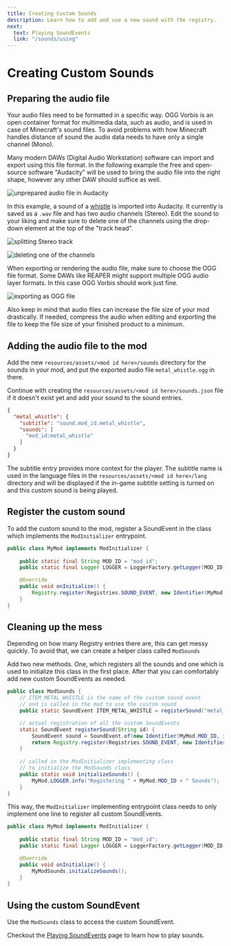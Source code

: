 ```yaml
---
title: Creating Custom Sounds
description: Learn how to add and use a new sound with the registry.
next:
  text: Playing SoundEvents
  link: "/sounds/using"
---
```


# Creating Custom Sounds

## Preparing the audio file

Your audio files need to be formatted in a specific way. OGG Vorbis is an open container format for multimedia data, such as audio, and is used in case of Minecraft's sound files. To avoid problems with how Minecraft handles distance of sound the audio data needs to have only a single channel (Mono).

Many modern DAWs (Digital Audio Workstation) software can import and export using this file format. In the following example the free and open-source software "Audacity" will be used to bring the audio file into the right shape, however any other DAW should suffice as well.

![unprepared audio file in Audacity](./_assets/custom_sounds_0.png)

In this example, a sound of a [whistle](https://freesound.org/people/strongbot/sounds/568995/) is imported into Audacity. It currently is saved as a `.wav` file and has two audio channels (Stereo). Edit the sound to your liking and make sure to delete one of the channels using the drop-down element at the top of the "track head".

![splitting Stereo track](./_assets/custom_sounds_1.png)

![deleting one of the channels](./_assets/custom_sounds_2.png)

When exporting or rendering the audio file, make sure to choose the OGG file format. Some DAWs like REAPER might support multiple OGG audio layer formats. In this case OGG Vorbis should work just fine.

![exporting as OGG file](./_assets/custom_sounds_3.png)

Also keep in mind that audio files can increase the file size of your mod drastically. If needed, compress the audio when editing and exporting the file to keep the file size of your finished product to a minimum.

## Adding the audio file to the mod

Add the new `resources/assets/<mod id here>/sounds` directory for the sounds in your mod, and put the exported audio file `metal_whistle.ogg` in there.

Continue with creating the `resources/assets/<mod id here>/sounds.json` file if it doesn't exist yet and add your sound to the sound entries.

```json
{
  "metal_whistle": {
    "subtitle": "sound.mod_id.metal_whistle",
    "sounds": [
      "mod_id:metal_whistle"
    ]
  }
}
```

The subtitle entry provides more context for the player. The subtitle name is used in the language files in the `resources/assets/<mod id here>/lang` directory and will be displayed if the in-game subtitle setting is turned on and this custom sound is being played.

## Register the custom sound

To add the custom sound to the mod, register a SoundEvent in the class which implements the `ModInitializer` entrypoint.

```java
public class MyMod implements ModInitializer {		
    
    public static final String MOD_ID = "mod_id";
    public static final Logger LOGGER = LoggerFactory.getLogger(MOD_ID);

	@Override
	public void onInitialize() {
		Registry.register(Registries.SOUND_EVENT, new Identifier(MyMod.MOD_ID, "metal_whistle"), SoundEvent.of(new Identifier(MyMod.MOD_ID, "metal-whistle")));
	}
}
```

## Cleaning up the mess

Depending on how many Registry entries there are, this can get messy quickly. To avoid that, we can create a helper class called `ModSounds`

Add two new methods. One, which registers all the sounds and one which is used to initialize this class in the first place. After that you can comfortably add new custom SoundEvents as needed.

```java
public class ModSounds {
    // ITEM_METAL_WHISTLE is the name of the custom sound event
    // and is called in the mod to use the custom sound
    public static SoundEvent ITEM_METAL_WHISTLE = registerSound("metal_whistle");

    // actual registration of all the custom SoundEvents
    static SoundEvent registerSound(String id) {
        SoundEvent sound = SoundEvent.of(new Identifier(MyMod.MOD_ID, id));
        return Registry.register(Registries.SOUND_EVENT, new Identifier(MyMod.MOD_ID, id), sound);
    }
    
    // called in the ModInitializer implementing class
    // to initialize the ModSounds class
    public static void initializeSounds() {        
        MyMod.LOGGER.info("Registering " + MyMod.MOD_ID + " Sounds");
    }
}
```

This way, the `ModInitializer` implementing entrypoint class needs to only implement one line to register all custom SoundEvents.

```java
public class MyMod implements ModInitializer {		
    
    public static final String MOD_ID = "mod_id";
    public static final Logger LOGGER = LoggerFactory.getLogger(MOD_ID);

	@Override
	public void onInitialize() {
		MyModSounds.initializeSounds();
	}
}
```

## Using the custom SoundEvent

Use the `ModSounds` class to access the custom SoundEvent. 

Checkout the [Playing SoundEvents](/sounds/using) page to learn how to play sounds.